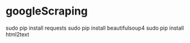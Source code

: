 # googleScraping
sudo pip install requests
sudo pip install beautifulsoup4
sudo pip install html2text
